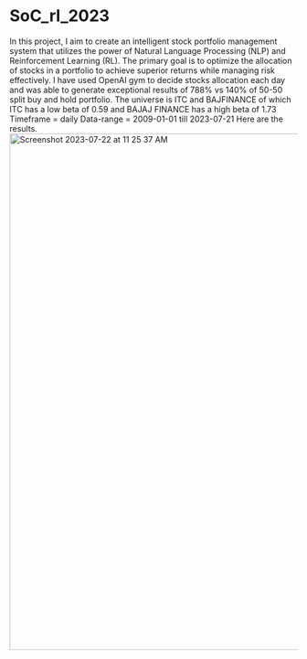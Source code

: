 # SoC_rl_2023
In this project, I aim to create an intelligent stock portfolio management system that utilizes the power of Natural Language Processing (NLP) and Reinforcement Learning (RL). The primary goal is to optimize the allocation of stocks in a portfolio to achieve superior returns while managing risk effectively. 
I have used OpenAI gym to decide stocks allocation each day and was able to generate exceptional results of 788% vs 140% of 50-50 split buy and hold portfolio.
The universe is ITC and BAJFINANCE of which ITC has a low beta of 0.59 and BAJAJ FINANCE has a high beta of 1.73
Timeframe = daily
Data-range = 2009-01-01 till 2023-07-21
Here are the results.
<img width="904" alt="Screenshot 2023-07-22 at 11 25 37 AM" src="https://github.com/iam-devp/SoC_rl_2023/assets/99255690/d12862f4-3c31-454e-98d2-0e7699e0de93">
